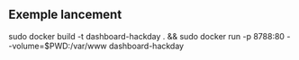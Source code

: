 Exemple lancement
-----------------

sudo docker build -t dashboard-hackday . &&  sudo docker run -p 8788:80 --volume=$PWD:/var/www dashboard-hackday


